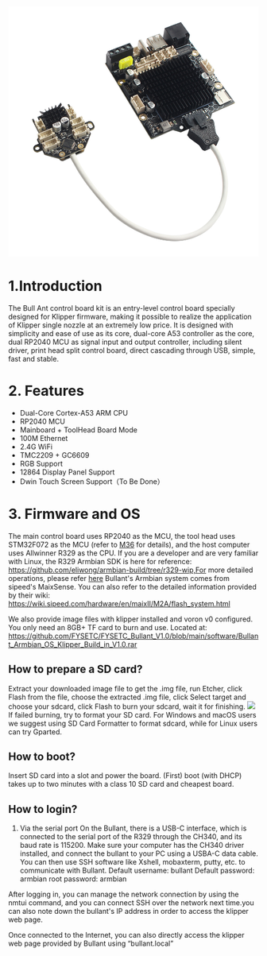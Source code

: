 ![img](img/3.jpg)
# 1.Introduction
The Bull Ant control board kit is an entry-level control board specially designed for Klipper firmware, making it possible to realize the application of Klipper single nozzle at an extremely low price. It is designed with simplicity and ease of use as its core, dual-core A53 controller as the core, dual RP2040 MCU as signal input and output controller, including silent driver, print head split control board, direct cascading through USB, simple, fast and stable.
# 2. Features
- Dual-Core Cortex-A53 ARM CPU
- RP2040 MCU
- Mainboard + ToolHead Board  Mode
- 100M Ethernet
- 2.4G WiFi
- TMC2209 + GC6609
- RGB Support
- 12864 Display Panel Support
- Dwin Touch Screen Support（To Be Done）
# 3. Firmware and OS
  The main control board uses RP2040 as the MCU, the tool head uses STM32F072 as the MCU (refer to [M36](https://github.com/FYSETC/M36_HUB_V1) for details), and the host computer uses Allwinner R329 as the CPU.
  If you are a developer and are very familiar with Linux, the R329 Armbian SDK is here for reference: https://github.com/eliwong/armbian-build/tree/r329-wip,For more detailed operations, please refer [here](https://wiki.sipeed.com/soft/Lichee/zh/MaixSense/contribution/Build_R329.html)
  Bullant's Armbian system comes from sipeed's MaixSense. You can also refer to the detailed information provided by their wiki: https://wiki.sipeed.com/hardware/en/maixII/M2A/flash_system.html

  We also provide image files with klipper installed and voron v0 configured. You only need an 8GB+ TF card to burn and use. Located at: https://github.com/FYSETC/FYSETC_Bullant_V1.0/blob/main/software/Bullant_Armbian_OS_Klipper_Build_in_V1.0.rar
  

## How to prepare a SD card?
Extract your downloaded image file to get the .img file, run Etcher, click Flash from the file, choose the extracted .img file, click Select target and choose your sdcard, click Flash to burn your sdcard, wait it for finishing.
![](https://wiki.sipeed.com/hardware/en/maixII/M2A/assets/95133.gif)
If failed burning, try to format your SD card. For Windows and macOS users we suggest using SD Card Formatter to format sdcard, while for Linux users can try Gparted.

## How to boot?
Insert SD card into a slot and power the board. (First) boot (with DHCP) takes up to two minutes with a class 10 SD card and cheapest board.

## How to login?

1. Via the serial port
On the Bullant, there is a USB-C interface, which is connected to the serial port of the R329 through the CH340, and its baud rate is 115200.
Make sure your computer has the CH340 driver installed, and connect the bullant to your PC using a USBA-C data cable.
You can then use SSH software like Xshell, mobaxterm, putty, etc. to communicate with Bullant.
Default username: bullant
Default password: armbian
root password: armbian

After logging in, you can manage the network connection by using the nmtui command, and you can connect SSH over the network next time.you can also note down the bullant's IP address in order to access the klipper web page.

Once connected to the Internet, you can also directly access the klipper web page provided by Bullant using “bullant.local”
   

